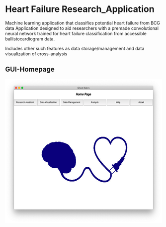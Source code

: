 # Heart Failure Research_Application

Machine learning application that classifies potential heart failure from BCG data
Application designed to aid researchers with a premade convolutional neural network trained for heart failure classification from accessible ballistocardiogram data.

Includes other such features as data storage/management and data visualization of cross-analysis

## GUI-Homepage
<div align=center><img width="600" height="464" src="https://github.com/CS-4970-Capstone-Group/Research_Application/blob/Final_Project/Images/GUI_homepage.png"/></div>
